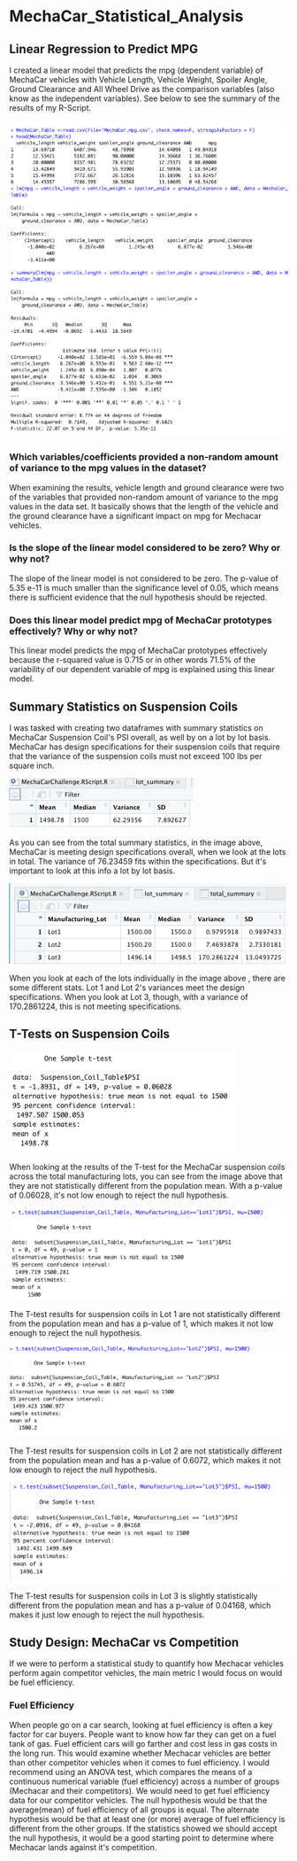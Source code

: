 # MechaCar_Statistical_Analysis

## Linear Regression to Predict MPG

I created a linear model that predicts the mpg (dependent variable) of MechaCar vehicles with Vehicle Length, Vehicle Weight, Spoiler Angle, Ground Clearance and All Wheel Drive as the comparison variables (also know as the independent variables). See below to see the summary of the results of my R-Script. 

![Linear_Regression.png](https://github.com/melaniekelsey/MechaCar_Statistical_Analysis/blob/main/resources/Linear_Regression.png)

### Which variables/coefficients provided a non-random amount of variance to the mpg values in the dataset?
When examining the results, vehicle length and ground clearance were two of the variables that provided non-random amount of variance to the mpg values in the data set. It basically shows that the length of the vehicle and the ground clearance have a significant impact on mpg for Mechacar vehicles. 

### Is the slope of the linear model considered to be zero? Why or why not?
The slope of the linear model is not considered to be zero. The p-value of 5.35 e-11 is much smaller than the significance level of 0.05, which means there is sufficient evidence that the null hypothesis should be rejected. 

### Does this linear model predict mpg of MechaCar prototypes effectively? Why or why not?
This linear model predicts the mpg of MechaCar prototypes effectively because the r-squared value is 0.715 or in other words 71.5% of the variability of our dependent variable of mpg is explained using this linear model. 

## Summary Statistics on Suspension Coils

I was tasked with creating two dataframes with summary statistics on MechaCar Suspension Coil's PSI overall, as well by on a lot by lot basis. MechaCar has design specifications for their suspension coils that require that the variance of the suspension coils must not exceed 100 lbs per square inch. 

![Total_Summary.png](https://github.com/melaniekelsey/MechaCar_Statistical_Analysis/blob/main/resources/Total_Summary.png)

As you can see from the total summary statistics, in the image above, MechaCar is meeting design specifications overall, when we look at the lots in total. The variance of 76.23459 fits within the specifications. But it's important to look at this info a lot by lot basis. 

![Lot_Summary.png](https://github.com/melaniekelsey/MechaCar_Statistical_Analysis/blob/main/resources/Lot_Summary.png)

When you look at each of the lots individually in the image above , there are some different stats. Lot 1 and Lot 2's variances meet the design specifications. When you look at Lot 3, though, with a variance of 170.2861224, this is not meeting specifications. 

## T-Tests on Suspension Coils

![T-test_All.png](https://github.com/melaniekelsey/MechaCar_Statistical_Analysis/blob/main/resources/T-test_All.png)

When looking at the results of the T-test for the MechaCar suspension coils across the total manufacturing lots, you can see from the image above that they are not statistically different from the population mean. With a p-value of 0.06028, it's not low enough to reject the null hypothesis. 

![T-test_Lot1.png](https://github.com/melaniekelsey/MechaCar_Statistical_Analysis/blob/main/resources/T-test_Lot1.png)

The T-test results for suspension coils in Lot 1 are not statistically different from the population mean and has a p-value of 1, which makes it not low enough to reject the null hypothesis. 

![T-test_Lot2.png](https://github.com/melaniekelsey/MechaCar_Statistical_Analysis/blob/main/resources/T-test_Lot2.png)

The T-test results for suspension coils in Lot 2 are not statistically different from the population mean and has a p-value of 0.6072, which makes it not low enough to reject the null hypothesis. 

![T-test_Lot3.png](https://github.com/melaniekelsey/MechaCar_Statistical_Analysis/blob/main/resources/T-test_Lot3.png)

The T-test results for suspension coils in Lot 3 is slightly statistically different from the population mean and has a p-value of 0.04168, which makes it just low enough to reject the null hypothesis. 

## Study Design: MechaCar vs Competition

If we were to perform a statistical study to quantify how Mechacar vehicles perform again competitor vehicles, the main metric I would focus on would be fuel efficiency.

### Fuel Efficiency
When people go on a car search, looking at fuel efficiency is often a key factor for car buyers. People want to know how far they can get on a fuel tank of gas. Fuel efficient cars will go farther and cost less in gas costs in the long run. This would examine whether Mechacar vehicles are better than other competitor vehicles when it comes to fuel efficiency. 
I would recommend using an ANOVA test, which compares the means of a continuous numerical variable (fuel efficiency) across a number of groups (Mechacar and their competitors). We would need to get fuel efficiency data for our competitor vehicles. 
The null hypothesis would be that the average(mean) of fuel efficiency of all groups is equal. The alternate hypothesis would be that at least one (or more) average of fuel efficiency is different from the other groups. 
If the statistics showed we should accept the null hypothesis, it would be a good starting point to determine where Mechacar lands against it's competition. 
